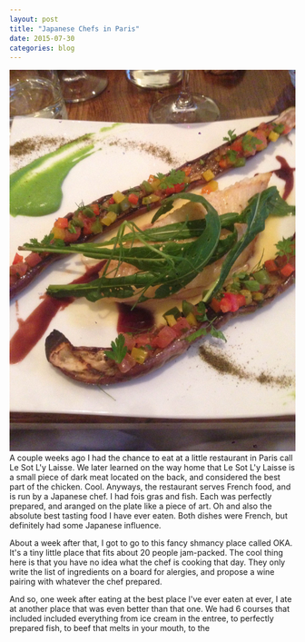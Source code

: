 ```yaml
---
layout: post
title: "Japanese Chefs in Paris"
date: 2015-07-30
categories: blog
---
```


<img src="/images/lesotlylaisse.jpg"  alt="Le Sot L'y Laisse Fish" class="right inline-image">
A couple weeks ago I had the chance to eat at a little restaurant in Paris call Le Sot L'y Laisse.  We later learned on the way home that Le Sot L'y Laisse is a small piece of dark meat located on the back, and considered the best part of the chicken.  Cool.  Anyways, the restaurant serves French food, and is run by a Japanese chef.  I had fois gras and fish.  Each was perfectly prepared, and aranged on the plate like a piece of art.  Oh and also the absolute best tasting food I have ever eaten.  Both dishes were French, but definitely had some Japanese influence. 

About a week after that, I got to go to this fancy shmancy place called OKA.  It's a tiny little place that fits about 20 people jam-packed.  The cool thing here is that you have no idea what the chef is cooking that day.  They only write the list of ingredients on a board for alergies, and propose a wine pairing with whatever the chef prepared.  

And so, one week after eating at the best place I've ever eaten at ever, I ate at another place that was even better than that one.  We had 6 courses that included included everything from ice cream in the entree, to perfectly prepared fish, to beef that melts in your mouth, to the 